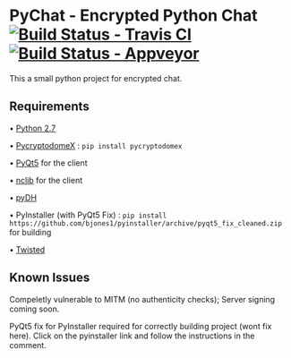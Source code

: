 # PyChat - Encrypted Python Chat [![Build Status - Travis CI](https://travis-ci.org/melvyn2/PyChat.svg?branch=master)](https://travis-ci.org/melvyn2/PyChat) [![Build Status - Appveyor](https://ci.appveyor.com/api/projects/status/github/melvyn2/pychat?svg=true)](https://ci.appveyor.com/api/projects/status/github/melvyn2/pychat?svg=true)

This a small python project for encrypted chat.


Requirements
------------
• [Python 2.7](https://www.python.org/)

• [PycryptodomeX](https://github.com/Legrandin/pycryptodome) : `pip install pycryptodomex`

• [PyQt5](https://www.riverbankcomputing.com/software/pyqt/download5) for the client

• [nclib](https://github.com/rhelmot/nclib) for the client

• [pyDH](https://github.com/amiralis/pyDH)

• PyInstaller (with PyQt5 Fix) : `pip install https://github.com/bjones1/pyinstaller/archive/pyqt5_fix_cleaned.zip` for building

• [Twisted](http://twistedmatrix.com/)


Known Issues
------------
Compeletly vulnerable to MITM (no authenticity checks); Server signing coming soon.

PyQt5 fix for PyInstaller required for correctly building project (wont fix here). Click on the pyinstaller link and follow the instructions in the comment.
